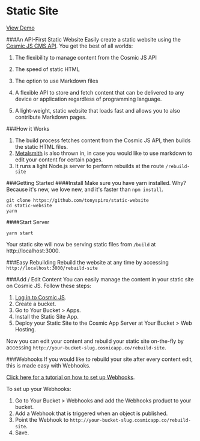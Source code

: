 # Static Site

[View Demo](http://static-website.cosmicapp.co)

###An API-First Static Website
Easily create a static website using the [Cosmic JS CMS API](https://cosmicjs.com).  You get the best of all worlds:

1. The flexibility to manage content from the Cosmic JS API
2. The speed of static HTML
3. The option to use Markdown files

2. A flexible API to store and fetch content that can be delivered to any device or application regardless of programming language.
3. A light-weight, static website that loads fast and allows you to also contribute Markdown pages.

###How it Works

1. The build process fetches content from the Cosmic JS API, then builds the static HTML files.
2. [Metalsmith](http://www.metalsmith.io/) is also thrown in, in case you would like to use markdown to edit your content for certain pages.
3. It runs a light Node.js server to perform rebuilds at the route `/rebuild-site`

###Getting Started
####Install
Make sure you have yarn installed.  Why?  Because it's new, we love new, and it's faster than `npm install`.
```
git clone https://github.com/tonyspiro/static-website
cd static-website
yarn
```
####Start Server
```
yarn start
```
Your static site will now be serving static files from `/build` at http://localhost:3000.

###Easy Rebuilding
Rebuild the website at any time by accessing `http://localhost:3000/rebuild-site`

###Add / Edit Content
You can easily manage the content in your static site on Cosmic JS.  Follow these steps:

1. [Log in to Cosmic JS](https://cosmicjs.com).
2. Create a bucket.
3. Go to Your Bucket > Apps.
4. Install the Static Site App.
5. Deploy your Static Site to the Cosmic App Server at Your Bucket > Web Hosting.

Now you can edit your content and rebuild your static site on-the-fly by accessing `http://your-bucket-slug.cosmicapp.co/rebuild-site`.  

###Webhooks
If you would like to rebuild your site after every content edit, this is made easy with Webhooks.

[Click here for a tutorial on how to set up Webhooks](https://cosmicjs.com/blog/adding-webhooks-in-4-steps).

To set up your Webhooks:

1. Go to Your Bucket > Webhooks and add the Webhooks product to your bucket.
2. Add a Webhook that is triggered when an object is published.
3. Point the Webhook to `http://your-bucket-slug.cosmicapp.co/rebuild-site`.
4. Save.
